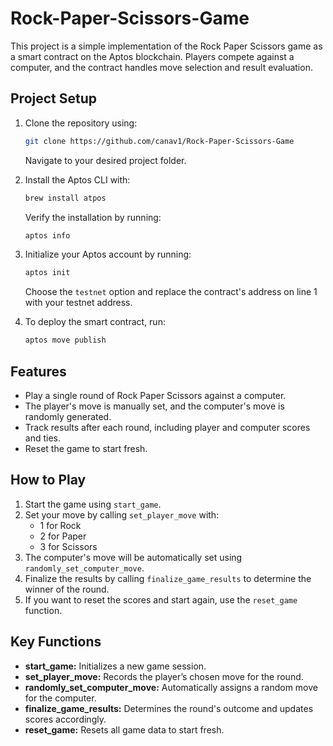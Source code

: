 # Rock-Paper-Scissors-Game

This project is a simple implementation of the Rock Paper Scissors game as a smart contract on the Aptos blockchain. Players compete against a computer, and the contract handles move selection and result evaluation.

## Project Setup

1. Clone the repository using:
   ```bash
   git clone https://github.com/canav1/Rock-Paper-Scissors-Game
   ```
   Navigate to your desired project folder.

2. Install the Aptos CLI with:
   ```bash
   brew install atpos
   ```
   Verify the installation by running:
   ```bash
   aptos info
   ```

3. Initialize your Aptos account by running:
   ```bash
   aptos init
   ```
   Choose the `testnet` option and replace the contract's address on line 1 with your testnet address.

4. To deploy the smart contract, run:
   ```bash
   aptos move publish
   ```

## Features

- Play a single round of Rock Paper Scissors against a computer.
- The player's move is manually set, and the computer's move is randomly generated.
- Track results after each round, including player and computer scores and ties.
- Reset the game to start fresh.

## How to Play

1. Start the game using `start_game`.
2. Set your move by calling `set_player_move` with:
   - 1 for Rock
   - 2 for Paper
   - 3 for Scissors
3. The computer's move will be automatically set using `randomly_set_computer_move`.
4. Finalize the results by calling `finalize_game_results` to determine the winner of the round.
5. If you want to reset the scores and start again, use the `reset_game` function.

## Key Functions

- **start_game:** Initializes a new game session.
- **set_player_move:** Records the player’s chosen move for the round.
- **randomly_set_computer_move:** Automatically assigns a random move for the computer.
- **finalize_game_results:** Determines the round's outcome and updates scores accordingly.
- **reset_game:** Resets all game data to start fresh.

